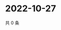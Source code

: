 # 2022-10-27

共 0 条

<!-- BEGIN WEIBO -->
<!-- 最后更新时间 Thu Oct 27 2022 18:18:52 GMT+0800 (China Standard Time) -->

<!-- END WEIBO -->
